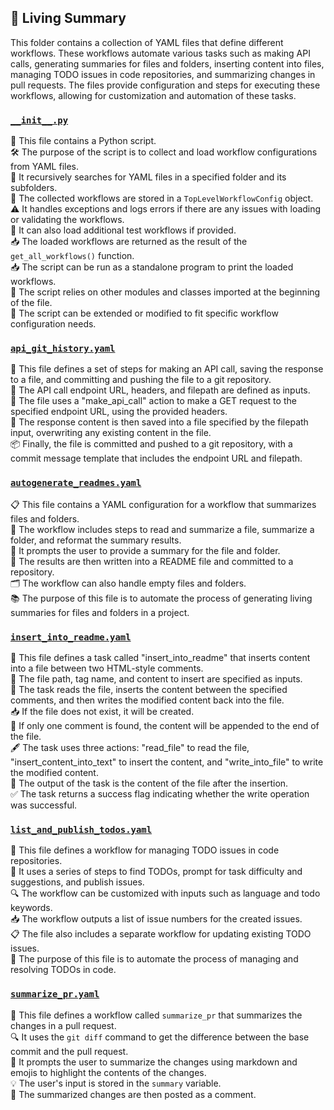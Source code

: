 

<!-- Living README Summary -->
## 🌳 Living Summary

This folder contains a collection of YAML files that define different workflows. These workflows automate various tasks such as making API calls, generating summaries for files and folders, inserting content into files, managing TODO issues in code repositories, and summarizing changes in pull requests. The files provide configuration and steps for executing these workflows, allowing for customization and automation of these tasks.


### [`__init__.py`](https://github.com/irgolic/AutoPR/blob/dd6cdd8d0b3a21a773a5a4308a7f2991ec105d16/./autopr/workflows/__init__.py)

📝 This file contains a Python script.  
🛠️ The purpose of the script is to collect and load workflow configurations from YAML files.  
📂 It recursively searches for YAML files in a specified folder and its subfolders.  
📝 The collected workflows are stored in a `TopLevelWorkflowConfig` object.  
⚠️ It handles exceptions and logs errors if there are any issues with loading or validating the workflows.  
🔄 It can also load additional test workflows if provided.  
📥 The loaded workflows are returned as the result of the `get_all_workflows()` function.  
📥 The script can be run as a standalone program to print the loaded workflows.  
📂 The script relies on other modules and classes imported at the beginning of the file.  
🚀 The script can be extended or modified to fit specific workflow configuration needs.  


### [`api_git_history.yaml`](https://github.com/irgolic/AutoPR/blob/dd6cdd8d0b3a21a773a5a4308a7f2991ec105d16/./autopr/workflows/api_git_history.yaml)

📝 This file defines a set of steps for making an API call, saving the response to a file, and committing and pushing the file to a git repository.  
🔗 The API call endpoint URL, headers, and filepath are defined as inputs.  
🔀 The file uses a "make_api_call" action to make a GET request to the specified endpoint URL, using the provided headers.  
📄 The response content is then saved into a file specified by the filepath input, overwriting any existing content in the file.  
📦 Finally, the file is committed and pushed to a git repository, with a commit message template that includes the endpoint URL and filepath.  


### [`autogenerate_readmes.yaml`](https://github.com/irgolic/AutoPR/blob/dd6cdd8d0b3a21a773a5a4308a7f2991ec105d16/./autopr/workflows/autogenerate_readmes.yaml)

📋 This file contains a YAML configuration for a workflow that summarizes files and folders.   
📁 The workflow includes steps to read and summarize a file, summarize a folder, and reformat the summary results.   
📝 It prompts the user to provide a summary for the file and folder.   
📄 The results are then written into a README file and committed to a repository.   
🗂️ The workflow can also handle empty files and folders.   
📚 The purpose of this file is to automate the process of generating living summaries for files and folders in a project.  


### [`insert_into_readme.yaml`](https://github.com/irgolic/AutoPR/blob/dd6cdd8d0b3a21a773a5a4308a7f2991ec105d16/./autopr/workflows/insert_into_readme.yaml)

📝 This file defines a task called "insert_into_readme" that inserts content into a file between two HTML-style comments.  
📂 The file path, tag name, and content to insert are specified as inputs.  
💾 The task reads the file, inserts the content between the specified comments, and then writes the modified content back into the file.  
📥 If the file does not exist, it will be created.  
📑 If only one comment is found, the content will be appended to the end of the file.  
🖋️ The task uses three actions: "read_file" to read the file, "insert_content_into_text" to insert the content, and "write_into_file" to write the modified content.  
📄 The output of the task is the content of the file after the insertion.  
✅ The task returns a success flag indicating whether the write operation was successful.  


### [`list_and_publish_todos.yaml`](https://github.com/irgolic/AutoPR/blob/dd6cdd8d0b3a21a773a5a4308a7f2991ec105d16/./autopr/workflows/list_and_publish_todos.yaml)

📄 This file defines a workflow for managing TODO issues in code repositories.   
📝 It uses a series of steps to find TODOs, prompt for task difficulty and suggestions, and publish issues.   
🔍 The workflow can be customized with inputs such as language and todo keywords.   
📥 The workflow outputs a list of issue numbers for the created issues.   
📋 The file also includes a separate workflow for updating existing TODO issues.   
🚀 The purpose of this file is to automate the process of managing and resolving TODOs in code.  


### [`summarize_pr.yaml`](https://github.com/irgolic/AutoPR/blob/dd6cdd8d0b3a21a773a5a4308a7f2991ec105d16/./autopr/workflows/summarize_pr.yaml)

📝 This file defines a workflow called `summarize_pr` that summarizes the changes in a pull request.  
🔍 It uses the `git diff` command to get the difference between the base commit and the pull request.  
💬 It prompts the user to summarize the changes using markdown and emojis to highlight the contents of the changes.  
💡 The user's input is stored in the `summary` variable.  
💬 The summarized changes are then posted as a comment.  

<!-- Living README Summary -->